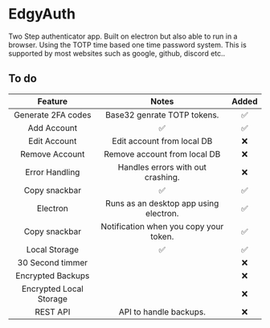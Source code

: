 
# EdgyAuth

Two Step authenticator app.  Built on electron but also able to run in a browser.  Using the TOTP time based one time password system.  This is supported by most websites such as google, github, discord etc..


## To do

| Feature               | Notes          | Added   |
|:---------------------:|:---------------:|:-------:|
| Generate 2FA codes    |Base32 genrate TOTP tokens.| ✅       |
| Add Account           |✅| ✅       |
| Edit Account          |Edit account from local DB| ❌       |
| Remove Account        |Remove account from local DB| ❌       |
| Error Handling        |Handles errors with out crashing.| ❌       |
| Copy snackbar         |✅| ✅       |
| Electron              |Runs as an desktop app using electron.| ✅       |
| Copy snackbar         |Notification when you copy your token.| ✅       |
| Local Storage         |✅| ✅       |
| 30 Second timmer      || ❌       |
| Encrypted Backups      || ❌       |
| Encrypted Local Storage      || ❌       |
| REST API      |API to handle backups.| ❌       |
